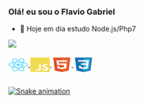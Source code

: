### Olá! eu sou o Flavio Gabriel


- 🌱 Hoje em dia estudo Node.js/Php7
<div>
  <a href="https://github.com/GabrielJS77">
  <img height="180em" src="https://github-readme-stats.vercel.app/api?username=gabrieljs77&show_icons=true&theme=dark&include_all_commits=true&count_private=true"/>
</div>
  
<div style="display: inline_block"><br>
 <img align="center" alt="Gabi-React" height="30" width="40" src="https://raw.githubusercontent.com/devicons/devicon/master/icons/react/react-original.svg">
  <img align="center" alt="Gabi-Js" height="30" width="40" src="https://raw.githubusercontent.com/devicons/devicon/master/icons/javascript/javascript-plain.svg">
  <img align="center" alt="Gabi-HTML" height="30" width="40" src="https://raw.githubusercontent.com/devicons/devicon/master/icons/html5/html5-original.svg">
  <img align="center" alt="Gabi-CSS" height="30" width="40" src="https://raw.githubusercontent.com/devicons/devicon/master/icons/css3/css3-original.svg">
</div>
  
  ##

  ![Snake animation](https://github.com/GabrielJS77/GabrielJS77/blob/output/github-contribution-grid-snake.svg)
